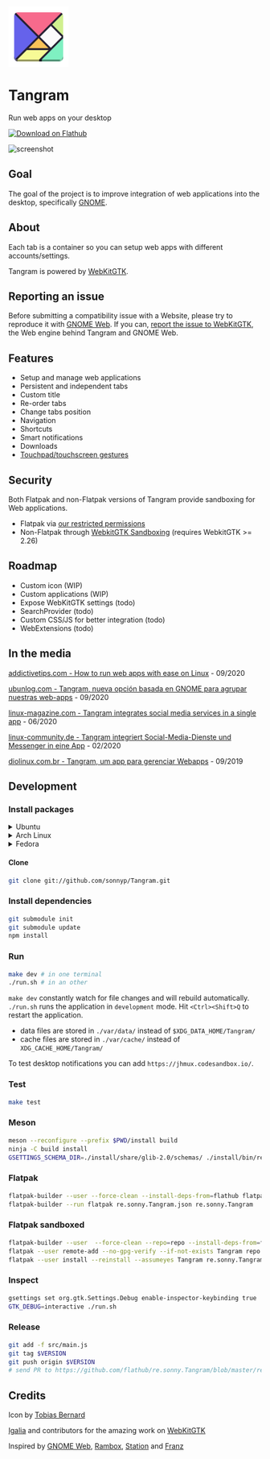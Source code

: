 <img style="vertical-align: middle;" src="data/icons/hicolor/scalable/apps/re.sonny.Tangram.svg" width="120" height="120">

# Tangram

Run web apps on your desktop

<a href='https://flathub.org/apps/details/re.sonny.Tangram'><img width='200' alt='Download on Flathub' src='https://flathub.org/assets/badges/flathub-badge-en.svg'/></a>

![screenshot](data/appdata/screenshot.png)

## Goal

The goal of the project is to improve integration of web applications into the desktop, specifically [GNOME](https://www.gnome.org/).

## About

Each tab is a container so you can setup web apps with different accounts/settings.

Tangram is powered by [WebKitGTK](https://webkitgtk.org/).

## Reporting an issue

Before submitting a compatibility issue with a Website, please try to reproduce it with [GNOME Web](https://wiki.gnome.org/Apps/Web/). If you can, [report the issue to WebKitGTK](https://bugs.webkit.org/enter_bug.cgi?assigned_to=webkit-unassigned%40lists.webkit.org&attachurl=&blocked=&bug_file_loc=http://&bug_severity=Normal&bug_status=NEW&comment=&component=WebKit%20Gtk&contenttypeentry=&contenttypemethod=autodetect&contenttypeselection=text/plain&data=&dependson=&description=&flag_type-1=X&flag_type-3=X&flag_type-4=X&form_name=enter_bug&keywords=GTK&maketemplate=Remember%20values%20as%20bookmarkable%20template&op_sys=Linux&priority=P3&product=WebKit&rep_platform=PC&short_desc=%5BGTK%5D%20), the Web engine behind Tangram and GNOME Web.

## Features

- Setup and manage web applications
  <!-- - Custom icon -->
- Persistent and independent tabs
- Custom title
- Re-order tabs
- Change tabs position
- Navigation
- Shortcuts
- Smart notifications
- Downloads
- [Touchpad/touchscreen gestures](https://blogs.gnome.org/alexm/2019/09/13/gnome-and-gestures-part-1-webkitgtk/)

## Security

Both Flatpak and non-Flatpak versions of Tangram provide sandboxing for Web applications.

- Flatpak via [our restricted permissions](https://github.com/sonnyp/Tangram/blob/master/re.sonny.Tangram.json)
- Non-Flatpak through [WebkitGTK Sandboxing](https://www.youtube.com/watch?v=5TDg83LHZ6o) (requires WebkitGTK >= 2.26)

## Roadmap

- Custom icon (WIP)
- Custom applications (WIP)
- Expose WebKitGTK settings (todo)
- SearchProvider (todo)
- Custom CSS/JS for better integration (todo)
- WebExtensions (todo)

<!-- Disabled for now, enable with TANGRAM_ENABLE_CUSTOM_APPLICATIONS=true -->
<!-- use at your own risk -->
<!--
### Custom applications

You can create custom applications with one or multiple tabs. They work the same as the main instance.

See demo: https://www.youtube.com/watch?v=y9MIXn4Iw70

You can create a custom application by

- dragging the tab out (see demo)
- right click on the tab
- via the application menu -->

## In the media

[addictivetips.com - How to run web apps with ease on Linux](https://www.addictivetips.com/ubuntu-linux-tips/run-web-apps-linux/) - 09/2020

[ubunlog.com - Tangram, nueva opción basada en GNOME para agrupar nuestras web-apps](https://ubunlog.com/tangram-nueva-opcion-basada-en-gnome-para-agrupar-nuestras-web-apps/) - 09/2020

[linux-magazine.com - Tangram integrates social media services in a single app](https://www.linux-magazine.com/Issues/2020/235/Tangram) - 06/2020

[linux-community.de - Tangram integriert Social-Media-Dienste und Messenger in eine App](https://www.linux-community.de/ausgaben/linuxuser/2020/02/zusammengepuzzelt/) - 02/2020

[diolinux.com.br - Tangram, um app para gerenciar Webapps](https://diolinux.com.br/aplicativos/tangram-um-app-para-gerenciar-webapps.html) - 09/2019

## Development

### Install packages

<details>
 <summary>Ubuntu</summary>
 <code>
 sudo apt install npm libglib2.0-dev-bin flatpak-builder npm git
 </code>
</details>

<details>
 <summary>Arch Linux</summary>
 <code>
 sudo pacman -S npm glib2 flatpak-builder npm git
 </code>
</details>

<details>
  <summary>Fedora</summary>
  <code>
  sudo dnf install npm glib2-devel flatpak-builder npm git
  </code>
</details>

#### Clone

```sh
git clone git://github.com/sonnyp/Tangram.git
```

### Install dependencies

```sh
git submodule init
git submodule update
npm install
```

### Run

```sh
make dev # in one terminal
./run.sh # in an other
```

`make dev` constantly watch for file changes and will rebuild automatically. `./run.sh` runs the application in `development` mode. Hit `<Ctrl><Shift>Q` to restart the application.

- data files are stored in `./var/data/` instead of `$XDG_DATA_HOME/Tangram/`
- cache files are stored in `./var/cache/` instead of `XDG_CACHE_HOME/Tangram/`
  <!-- TODO application -->
  <!-- - desktop files are stored in `./var/applications/` instead of `$XDG_DATA_HOME/applications/` -->
  <!-- "--filesystem=xdg-data/applications:create" -->

To test desktop notifications you can add `https://jhmux.codesandbox.io/`.

### Test

```sh
make test
```

### Meson

```sh
meson --reconfigure --prefix $PWD/install build
ninja -C build install
GSETTINGS_SCHEMA_DIR=./install/share/glib-2.0/schemas/ ./install/bin/re.sonny.Tangram
```

### Flatpak

```sh
flatpak-builder --user --force-clean --install-deps-from=flathub flatpak re.sonny.Tangram.json
flatpak-builder --run flatpak re.sonny.Tangram.json re.sonny.Tangram
```

### Flatpak sandboxed

```sh
flatpak-builder --user  --force-clean --repo=repo --install-deps-from=flathub flatpak re.sonny.Tangram.json
flatpak --user remote-add --no-gpg-verify --if-not-exists Tangram repo
flatpak --user install --reinstall --assumeyes Tangram re.sonny.Tangram
```

### Inspect

```sh
gsettings set org.gtk.Settings.Debug enable-inspector-keybinding true
GTK_DEBUG=interactive ./run.sh
```

### Release

```sh
git add -f src/main.js
git tag $VERSION
git push origin $VERSION
# send PR to https://github.com/flathub/re.sonny.Tangram/blob/master/re.sonny.Tangram.json
```

## Credits

Icon by [Tobias Bernard](https://tobiasbernard.com/)

[Igalia](https://www.igalia.com/) and contributors for the amazing work on [WebKitGTK](https://webkitgtk.org/)

Inspired by [GNOME Web](https://wiki.gnome.org/Apps/Web), [Rambox](https://rambox.pro/#home), [Station](https://getstation.com/) and [Franz](https://meetfranz.com/)
